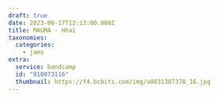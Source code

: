 ```yaml
---
draft: true
date: 2023-06-17T12:13:00.000Z
title: MAGMA - Hhaï
taxonomies:
  categories:
    - jams
extra:
  service: bandcamp
  id: "810073116"
  thumbnail: https://f4.bcbits.com/img/a0831387378_16.jpg
---
```

